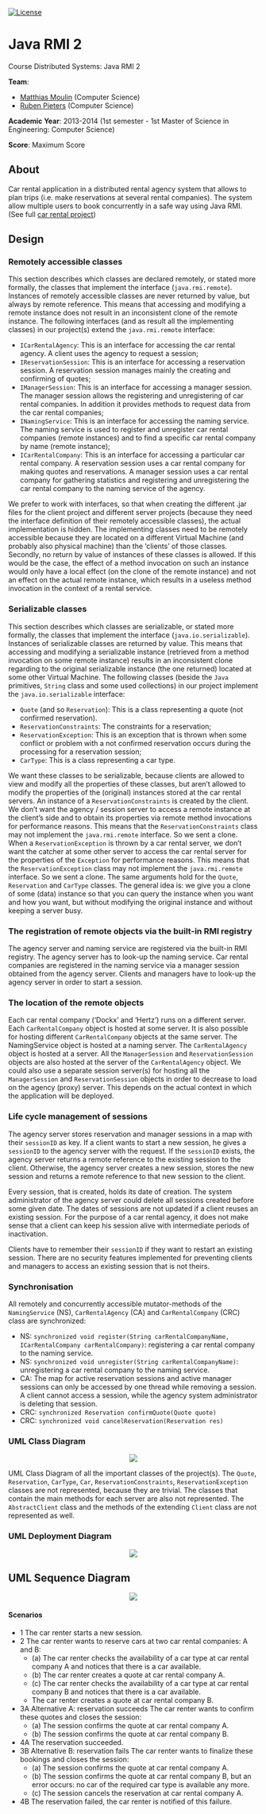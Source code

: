 [![License][s1]][li]

[s1]: https://img.shields.io/badge/licence-GPL%203.0-blue.svg
[li]: https://raw.githubusercontent.com/matt77hias/JavaRMI2/master/LICENSE.txt

# Java RMI 2
Course Distributed Systems: Java RMI 2

**Team**:
* [Matthias Moulin](https://github.com/matt77hias) (Computer Science)
* [Ruben Pieters](https://github.com/rubenpieters) (Computer Science)

**Academic Year**: 2013-2014 (1st semester - 1st Master of Science in Engineering: Computer Science)

**Score**: Maximum Score

## About
Car rental application in a distributed rental agency system that allows to plan trips (i.e. make reservations at several rental companies). The system allow multiple users to book concurrently in a safe way using Java RMI. (See full [car rental project](https://github.com/matt77hias/meta-carrental))

## Design
### Remotely accessible classes
This section describes which classes are declared remotely, or stated more formally, the classes that implement the interface (`java.rmi.remote`). Instances of remotely accessible classes are never returned by value, but always by remote reference. This means that accessing and modifying a remote instance does not result in an inconsistent clone of the remote instance. The following interfaces (and as result all the implementing classes) in our project(s) extend the `java.rmi.remote` interface:

* `ICarRentalAgency`: This is an interface for accessing the car rental agency. A client uses the agency to request a session;
*	`IReservationSession`: This is an interface for accessing a reservation session. A reservation session manages mainly the creating and confirming of quotes;
*	`IManagerSession`: This is an interface for accessing a manager session. The manager session allows the registering and unregistering of car rental companies. In addition it provides methods to request data from the car rental companies;
*	`INamingService`: This is an interface for accessing the naming service. The naming service is used to register and unregister car rental companies (remote instances) and to find a specific car rental company by name (remote instance);
*	`ICarRentalCompany`: This is an interface for accessing a particular car rental company. A reservation session uses a car rental company for making quotes and reservations. A manager session uses a car rental company for gathering statistics and registering and unregistering the car rental company to the naming service of the agency.

We prefer to work with interfaces, so that when creating the different .jar files for the client project and different server projects (because they need the interface definition of their remotely accessible classes), the actual implementation is hidden.
The implementing classes need to be remotely accessible because they are located on a different Virtual Machine (and probably also physical machine) than the ‘clients’ of those classes. Secondly, no return by value of instances of these classes is allowed. If this would be the case, the effect of a method invocation on such an instance would only have a local effect (on the clone of the remote instance) and not an effect on the actual remote instance, which results in a useless method invocation in the context of a rental service.

### Serializable classes
This section describes which classes are serializable, or stated more formally, the classes that implement the interface (`java.io.serializable`). Instances of serializable classes are returned by value. This means that accessing and modifying a serializable instance (retrieved from a method invocation on some remote instance) results in an inconsistent clone regarding to the original serializable instance (the one returned) located at some other Virtual Machine. The following classes (beside the `Java` primitives, `String` class and some used collections) in our project implement the `java.io.serializable` interface:

*	`Quote` (and so `Reservation`): This is a class representing a quote (not confirmed reservation).
* `ReservationConstraints`: The constraints for a reservation;
*	`ReservationException`: This is an exception that is thrown when some conflict or problem with a not confirmed reservation occurs during the processing for a reservation session;
*	`CarType`: This is a class representing a car type.

We want these classes to be serializable, because clients are allowed to view and modify all the properties of these classes, but aren’t allowed to modify the properties of the (original) instances stored at the car rental servers. An instance of a `ReservationConstraints` is created by the client. We don’t want the agency / session server to access a remote instance at the client’s side and to obtain its properties via remote method invocations for performance reasons. This means that the `ReservationConstraints` class may not implement the `java.rmi.remote` interface. So we sent a clone. When a `ReservationException` is thrown by a car rental server, we don’t want the catcher at some other server to access the car rental server for the properties of the `Exception` for performance reasons. This means that the `ReservationException` class may not implement the `java.rmi.remote` interface. So we sent a clone. The same arguments hold for the `Quote`, `Reservation` and `CarType` classes. The general idea is: we give you a clone of some (data) instance so that you can query the instance when you want and how you want, but without modifying the original instance and without keeping a server busy.

### The registration of remote objects via the built-in RMI registry
The agency server and naming service are registered via the built-in RMI registry. The agency server has to look-up the naming service. Car rental companies are registered in the naming service via a manager session obtained from the agency server. Clients and managers have to look-up the agency server in order to start a session.

### The location of the remote objects
Each car rental company (‘Dockx’ and ‘Hertz’) runs on a different server. Each `CarRentalCompany` object is hosted at some server. It is also possible for hosting different `CarRentalCompany` objects at the same server. The NamingService object is hosted at a naming server. The `CarRentalAgency` object is hosted at a server. All the `ManagerSession` and `ReservationSession` objects are also hosted at the server of the `CarRentalAgency` object.
We could also use a separate session server(s) for hosting all the `ManagerSession` and `ReservationSession` objects in order to decrease to load on the agency (proxy) server. This depends on the actual context in which the application will be deployed.

### Life cycle management of sessions
The agency server stores reservation and manager sessions in a map with their `sessionID` as key. If a client wants to start a new session, he gives a `sessionID` to the agency server with the request. If the `sessionID` exists, the agency server returns a remote reference to the existing session to the client. Otherwise, the agency server creates a new session, stores the new session and returns a remote reference to that new session to the client.

Every session, that is created, holds its date of creation. The system administrator of the agency server could delete all sessions created before some given date. The dates of sessions are not updated if a client reuses an existing session. For the purpose of a car rental agency, it does not make sense that a client can keep his session alive with intermediate periods of inactivation.

Clients have to remember their `sessionID` if they want to restart an existing session. There are no security features implemented for preventing clients and managers to access an existing session that is not theirs.

### Synchronisation
All remotely and concurrently accessible mutator-methods of the `NamingService` (NS), `CarRentalAgency` (CA) and `CarRentalCompany` (CRC) class are synchronized:

* NS: `synchronized void register(String carRentalCompanyName, ICarRentalCompany carRentalCompany)`: registering a car rental company to the naming service.
*	NS: `synchronized void unregister(String carRentalCompanyName)`: unregistering a car rental company to the naming service.
*	CA: The map for active reservation sessions and active manager sessions can only be accessed by one thread while removing a session. A client cannot access a session, while the agency system administrator is deleting that session.
*	CRC: `synchronized Reservation confirmQuote(Quote quote)`
*	CRC: `synchronized void cancelReservation(Reservation res)`

### UML Class Diagram

<p align="center"><img src="res/UML Class Diagram.jpg" ></p>

UML Class Diagram of all the important classes of the project(s). The `Quote`, `Reservation`, `CarType`, `Car`, `ReservationConstraints`, `ReservationException` classes are not represented, because they are trivial. The classes that contain the main methods for each server are also not represented. The `AbstractClient` class and the methods of the extending `Client` class are not represented as well.

### UML Deployment Diagram

<p align="center"><img src="res/UML%20Deployment Diagram.jpg" ></p>

## UML Sequence Diagram

<p align="center"><img src="res/UML Sequence Diagram.jpg" ></p>

#### Scenarios
* 1 The car renter starts a new session.
* 2 The car renter wants to reserve cars at two car rental companies: A and B:
  *  (a) The car renter checks the availability of a car type at car rental company A and notices
that there is a car available.
  *  (b) The car renter creates a quote at car rental company A.
  *  (c) The car renter checks the availability of a car type at car rental company B and notices
that there is a car available.
  *  The car renter creates a quote at car rental company B.
* 3A Alternative A: reservation succeeds
The car renter wants to confirm these quotes and closes the session:
  *  (a) The session confirms the quote at car rental company A.
  * (b) The session confirms the quote at car rental company B.
* 4A The reservation succeeded.
* 3B Alternative B: reservation fails
The car renter wants to finalize these bookings and closes the session:
  * (a) The session confirms the quote at car rental company A.
  * (b) The session confirms the quote at car rental company B, but an error occurs: no car of
the required car type is available any more.
  * (c) The session cancels the reservation at car rental company A.
* 4B The reservation failed, the car renter is notified of this failure.
